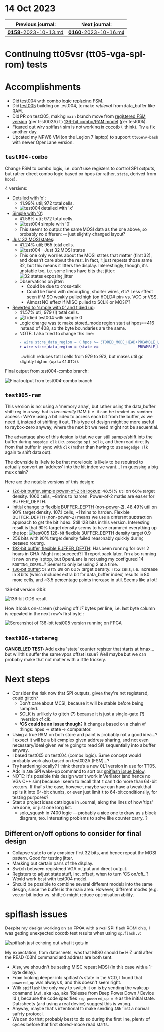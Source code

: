 # 14 Oct 2023

| Previous journal: | Next journal: |
|-|-|
| [**0158**-2023-10-13.md](./0158-2023-10-13.md) | [**0160**-2023-10-16.md](./0160-2023-10-16.md) |


# Continuing tt05vsr (tt05-vga-spi-rom) tests

# Accomplishments

*   Did [test004](#test004-combo) with combo logic replacing FSM.
*   Did [test005](#test005-ram) building on test004, to make *retrieval* from data_buffer like RAM.
*   Did PR on test005, making `main` branch move from [registered FSM version](https://github.com/algofoogle/tt05-vga-spi-rom/blob/f47cea62570c8e45157e286745ad2686833de786/src/vga_spi_rom.v) (per test002A) to [136-bit combo/RAM model](https://github.com/algofoogle/tt05-vga-spi-rom/blob/b1bc1a93fee594268208493d05a36da2671216b5/src/vga_spi_rom.v) (per test005).
*   Figured out [why spiflash sim is not working](#spiflash-issues) in cocotb (I think). Try a fix another day.
*   Updated my MPW8 VM (on the Legion 7 laptop) to support `tt05env-bash` with newer OpenLane version.


## `test004-combo`

Change FSM to combo logic, i.e. don't use registers to control SPI outputs, but rather direct combo logic based on hpos (or rather, `state`, derived from `hpos`).

4 versions:
*   [Detailed with 'x'](https://github.com/algofoogle/tt05-vga-spi-rom/actions/runs/6515265299):
    *   41.99% util; 972 total cells.
    *   ![test004 detailed with 'x'](i/0159-test004-x.png)
*   [Simple with '0'](https://github.com/algofoogle/tt05-vga-spi-rom/actions/runs/6515336218):
    *   41.58% util; 972 total cells.
    *   ![test004 simple with '0'](i/0159-test004-0.png)
    *   This seems to output the same MOSI data as the one above, so probably no different -- just slightly changed layout?
*   [Just 32 MOSI states](https://github.com/algofoogle/tt05-vga-spi-rom/actions/runs/6515621381):
    *   41.24% util; 965 total cells.
    *   ![test004 - Just 32 MOSI states](i/0159-test004-32states.png)
    *   This one only worries about the MOSI states that matter (first 32), and doesn't care about the rest. In fact, it just repeats those same 32, but this means it litters the display. Interestingly, though, it's unstable too, i.e. some lines have bits that jitter:
        ![32 states exposing jitter](./i/0159-test004-jitter.gif)
    *   Observations on jitter:
        *   Could be due to cross-talk
        *   Could be fixed with decoupling, shorter wires, etc? Less effect seen if MISO weakly pulled high (on HOLD# pin) vs. VCC or VSS.
        *   Almost NO effect if MISO pulled to SCLK or MOSI??
*   [Reverted to 'simple with 0' and tidied up](https://github.com/algofoogle/tt05-vga-spi-rom/actions/runs/6515807137):
    *   41.57% util; 979 (!) total cells.
    *   ![Tidied test004 with simple 0](i/0159-test004-simple-tidied.png)
    *   Logic change was to make stored_mode region start at hpos==416 instead of 408, so the byte boundaries are the same.
    *   NOTE: I also tried to change this line:
        ```diff
        - wire store_data_region = ( hpos >= STORED_MODE_HEAD+PREAMBLE_LEN &&  hpos < STORED_MODE_TAIL);
        + wire store_data_region = (state >=                  PREAMBLE_LEN && state < STREAM_LEN      );
        ```
        ...which reduces total cells from 979 to 973, but makes util go slightly higher (up to 41.91%).


Final output from test004-combo branch:

![Final output from test004-combo branch](./i/0159-test004-final.jpg)


## `test005-ram`

This version is not using a 'memory array', but rather using the data_buffer shift reg in a way that is *technically* RAM (i.e. it can be treated as random access): We're using a bit index to access each bit from the buffer, as we need it, instead of shifting it out. This type of design might be more useful to raybox-zero anyway, where the next bit we need might not be sequential.

The advantage also of this design is that we can still sample/shift into the buffer during `negedge clk` (i.e. `posedge spi_sclk`), and then read directly from that buffer in sync with `clk` (rather than having to use `negedge clk` again to shift data out).

The downside is likely to be that more logic is likely to be required to actually convert an 'address' into the bit index we want... I'm guessing a big mux chain?

Here are the notable versions of this design:
*   [128-bit buffer, simple power-of-2 bit lookup](https://github.com/algofoogle/tt05-vga-spi-rom/actions/runs/6516270882): 48.51% util on 60% target density. 1060 cells, ~8mins to harden. Power-of-2 maths are easier for BUFFER_DEPTH.
*   [Initial change to flexible BUFFER_DEPTH (non-power-2)](https://github.com/algofoogle/tt05-vga-spi-rom/actions/runs/6517451404). 48.49% util on 90% target density. 1072 cells, ~11mins to harden. Flexible BUFFER_DEPTH (non-power-2) means we use a different subtraction approach to get the bit index. Still 128 bits in this version. Interesting result is that 90% target density seems to have crammed everything up the top:
    ![test005 128-bit flexible BUFFER_DEPTH density target 0.9](i/0159-test005-90pct.png)
*   256 bits with 90% target density failed reasonably quickly during detailed routing.
*   [192-bit buffer, flexible BUFFER_DEPTH](https://github.com/algofoogle/tt05-vga-spi-rom/actions/runs/6517595349): Has been running for over 2 hours in GHA. Might not succeed? I'll report back later. I'm also running it now on my laptop, but OpenLane is not using my configured 14 `ROUTING_CORES`...? Seems to only be using 2 at a time.
*   [136-bit buffer](https://github.com/algofoogle/tt05-vga-spi-rom/actions/runs/6517951404): 51.91% util on 60% target density. 1152 cells, i.e. increase in 8 bits (which includes extra bit for data_buffer index) results in 80 more cells, and ~3.5 percentage points increase in util. Seems like a lot!

136-bit version GDS:

![136-bit GDS result](i/0159-test005-136b-gds.png)

How it looks on-screen (showing off *17* bytes per line, i.e. last byte column is repeated in the next row's first byte):

![Screenshot of 136-bit test005 version running on FPGA](./i/0159-test005-final.png)


## `test006-statereg`

**CANCELLED TEST:** Add extra 'state' counter register that starts at hmax... but will this suffer the same vpos offset issue? Well maybe but we can probably make that not matter with a little trickery.


# Next steps

*   Consider the risk now that SPI outputs, given they're not registered, could glitch?
    *   Don't care about MOSI, because it will be stable before being sampled.
    *   SCLK is unlikely to glitch (?) because it is just a single-gate (?) inversion of clk.
    *   **/CS could be an issue though?** It changes based on a chain of things: hpos => state => comparator.
*   Using a true RAM on both store and paint is probably not a good idea...? I expect it will be a bit complex given address sharing, and not even necessary/ideal given we're going to read SPI sequentially into a buffer anyway.
*   I based test005 on test004 (combo logic). Same concept would probably work also based on test002A (FSM)...?
*   Try hardening locally? I think there's a new OL1 version in use for TT05.
*   Add in `ABh` SPI wake-up command to sort out [spiflash issue below](#spiflash-issues).
*   NOTE: It's possible this design won't work in Verilator (and hence no VGA C++ sim) because I seem to recall that it can't do more than 64-bit vectors. If that's the case, however, maybe we can have a tweak that splits it into 64-bit chunks, or even just limit it to 64-bit conditionally, for testing purposes?
*   Start a project ideas catalogue in Journal, along the lines of how 'tips' are done, or just one long list.
    *   solo_squash in 7400 logic -- probably a nice one to draw as a block diagram, too. Interesting problems to solve like counter carry...?

## Different on/off options to consider for final design

*   Collapse state to only consider first 32 bits, and hence repeat the MOSI pattern. Good for testing jitter.
*   Masking out certain parts of the display.
*   Switch between registered VGA output and direct output.
*   Registers to adjust state stuff, inc. offset, when to turn /CS on/off...? Would work best with test004 model.
*   Should be possible to combine several different models into the same design, since the buffer is the main area. However, different modes (e.g. vector bit index vs. shifter) might reduce optimisation ability.


# spiflash issues

Despite my design working on an FPGA with a real SPI flash ROM chip, I was getting unexpected cocotb test results when using `spiflash.v`:

![spiflash just echoing out what it gets in](./i/0158-spiflash-echo.png)

My expectation, from datasheets, was that MISO should be HiZ until after the READ (03h) command and address are both sent.
*   Also, we shouldn't be seeing MISO repeat MOSI (in this case with a 1-byte delay).
*   From looking deeper into spiflash's state in the VCD, I found that `powered_up` was always 0, and this doesn't seem right.
*   With `spiflash` the only way to switch it on is by sending the wakeup command (`ABh`, aka `RES`, aka 'Release from Deep Power Down / Device Id'), because the code specifies `reg powered_up = 0` as the initial state. Datasheets (and using a real device) suggest this is wrong.
*   Anyway, maybe that's intentional to make sending `ABh` first a normal safety protocol.
*   We can do that; probably best to do so during the first line, plenty of cycles before that first stored-mode read starts.
